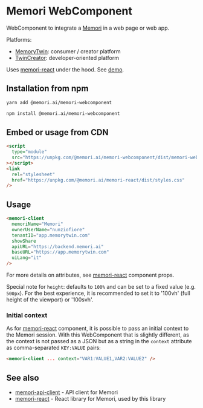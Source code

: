 # Memori WebComponent

WebComponent to integrate a [Memori](https://memori.ai) in a web page or web app.

Platforms:

- [MemoryTwin](https://app.memorytwin.com/en): consumer / creator platform
- [TwinCreator](https://app.twincreator.com/en): developer-oriented platform

Uses [memori-react](https://github.com/memori-ai/memori-react) under the hood.
See [demo](https://memori-ai.github.io/memori-webcomponent/example/).

## Installation from npm

```bash
yarn add @memori.ai/memori-webcomponent
```

```bash
npm install @memori.ai/memori-webcomponent
```

## Embed or usage from CDN

```html
<script
  type="module"
  src="https://unpkg.com/@memori.ai/memori-webcomponent/dist/memori-webcomponent.js"
></script>
<link
  rel="stylesheet"
  href="https://unpkg.com/@memori.ai/memori-react/dist/styles.css"
/>
```

## Usage

```html
<memori-client
  memoriName="Memori"
  ownerUserName="nunziofiore"
  tenantID="app.memorytwin.com"
  showShare
  apiURL="https://backend.memori.ai"
  baseURL="https://app.memorytwin.com"
  uiLang="it"
/>
```

For more details on attributes, see [memori-react](https://github.com/memori-ai/memori-react) component props.

Special note for `height`: defaults to `100%` and can be set to a fixed value (e.g. `500px`).
For the best experience, it is recommended to set it to '100vh' (full height of the viewport) or '100svh'.

### Initial context

As for [memori-react](https://github.com/memori-ai/memori-react) component, it is possible to pass an initial context to the Memori session.
With this WebComponent that is slightly different, as the context is not passed as a JSON but as a string in the `context` attribute as comma-separated `KEY:VALUE` pairs:

```html
<memori-client ... context="VAR1:VALUE1,VAR2:VALUE2" />
```

## See also

- [memori-api-client](https://github.com/memori-ai/memori-api-client) - API client for Memori
- [memori-react](https://github.com/memori-ai/memori-react) - React library for Memori, used by this library
